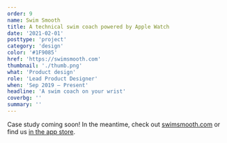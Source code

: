 ```yaml
---
order: 9
name: Swim Smooth
title: A technical swim coach powered by Apple Watch
date: '2021-02-01'
posttype: 'project'
category: 'design'
color: '#1F9085'
href: 'https://swimsmooth.com'
thumbnail: './thumb.png'
what: 'Product design'
role: 'Lead Product Designer'
when: 'Sep 2019 – Present'
headline: 'A swim coach on your wrist'
coverbg: ''
summary: ''
---
```


Case study coming soon! In the meantime, check out [swimsmooth.com](https://swimsmooth.com) or find us [in the app store](https://apps.apple.com/us/app/swim-smooth/id1516271521).
